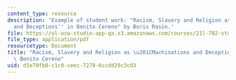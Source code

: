 ```yaml
---
content_type: resource
description: 'Example of student work: "Racism, Slavery and Religion as ''Machinations
  and Deceptions'' in Benito Cereno" by Boris Rasin.'
file: https://ol-ocw-studio-app-qa.s3.amazonaws.com/courses/21l-702-studies-in-fiction-rethinking-the-american-masterpiece-fall-2007/d5e70fb0c1c0ceec72706ccdd29c3c03_rasin_essay2.pdf
file_type: application/pdf
resourcetype: Document
title: "Racism, Slavery and Religion as \u201CMachinations and Deceptions\u201D in\
  \ Benito Cereno"
uid: d5e70fb0-c1c0-ceec-7270-6ccdd29c3c03
---
```


